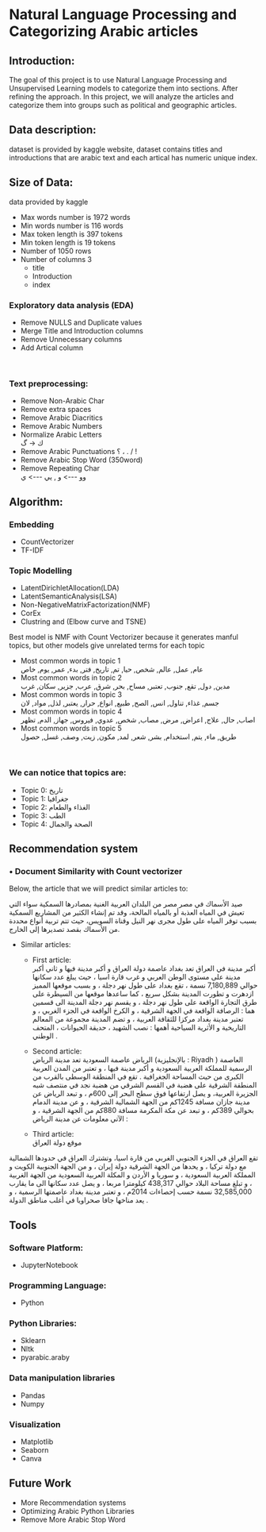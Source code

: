 # Natural Language Processing and Categorizing Arabic articles

## Introduction:
The goal of this project is to use Natural Language Processing and Unsupervised Learning models to categorize them into sections. After refining the approach. In this project, we will analyze the articles and categorize them into groups such as political and geographic articles.

## Data description:
dataset is provided by kaggle website, dataset contains titles and introductions that are arabic text and each artical has numeric unique index. 

## Size of Data:
data provided by kaggle <br>
- 	Max words number is 1972 words <br>
-	Min words number is 116 words<br>
-	Max token length is 397 tokens<br>
-	Min token length is 19 tokens <br>
-	Number of 1050 rows <br>
-	Number of columns 3 <br>
     -	title<br>
     -	Introduction <br>
     -	index<br>

### Exploratory data analysis (EDA)
-	Remove NULLS and Duplicate values
-	Merge Title and Introduction columns
-	Remove Unnecessary columns
-	Add Artical column

 
### Text preprocessing: <br>
-	Remove Non-Arabic Char<br>
-	Remove extra spaces<br>
-	Remove Arabic Diacritics<br>
-	Remove Arabic Numbers <br>
-	Normalize Arabic Letters <br>ك → گ
-	Remove Arabic Punctuations ؟ ، . /  !<br>
-	Remove Arabic Stop Word (350word)<br>
-	Remove Repeating Char <br>وو ---> و , يي ---> ي 

## Algorithm: 

###  Embedding
-	CountVectorizer<br>
-	TF-IDF<br>
### 	Topic Modelling
-	LatentDirichletAllocation(LDA)<br>
-	LatentSemanticAnalysis(LSA)<br>
-	Non-NegativeMatrixFactorization(NMF)<br>
-	CorEx<br>
-	Clustring and (Elbow curve and TSNE) <br>


Best model is NMF with Count Vectorizer because it generates manful topics, but other models give unrelated terms for each topic <br>
- Most common words in topic 1<br>
 عام, عمل, عالم, شخص, حيا, تم, تاريخ, فتر, بدء, عمر, يوم, خاص
- Most common words in topic 2<br>
 مدين, دول, تقع, جنوب, تعتبر, مساح, بحر, شرق, عرب, جزير, سكان, غرب
- Most common words in topic 3<br>
 جسم, غذاء, تناول, انس, الصح, طبيع, انواع, حرار, يعتبر, لذل, مواد, لان 
- Most common words in topic 4<br>
 اصاب, حال, علاج, اعراض, مرض, مصاب, شخص, عدوي, فيروس, جهاز, الدم, تظهر
- Most common words in topic 5<br>
طريق, ماء, يتم, استخدام, بشر, شعر, لمد, مكون, زيت, وصف, غسل, حصول

 
### We can notice that topics are:
- Topic 0: تاريخ
- Topic 1: جغرافيا
- Topic 2: الغذاء والطعام
- Topic 3: الطب
- Topic 4: الصحة والجمال


## Recommendation system
### •	Document Similarity with Count vectorizer 
Below, the article that we will predict similar articles to:<br>

صيد الأسماك في مصر
مصر من البلدان العربية الغنية بمصادرها السمكية سواء التي تعيش في المياه العذبة أو بالمياه المالحة، وقد تم إنشاء الكثير من المشاريع السمكية بسبب توفر المياه على طول مجرى نهر النيل وقناة السويس، حيث تتم تربية أنواع محددة من الأسماك بقصد تصديرها إلى الخارج.


-	Similar articles:<br>
    -	First article:<br>
أكبر مدينة في العراق
تعد بغداد عاصمة دولة العراق و أكبر مدينة فيها و ثاني أكبر مدينة على مستوى الوطن العربي و غرب قارة اسيا ، حيث يبلغ عدد سكانها حوالي 7,180,889 نسمة ، تقع بغداد على طول نهر دجلة ، و بسبب موقعها المميز ازدهرت و تطورت المدينة بشكل سريع ، كما ساعدها موقعها من السيطرة على طرق التجارة الواقعة على طول نهر دجلة ، و يقسم نهر دجلة المدينة الى قسمين هما : الرصافة الواقعة في الجهة الشرقية ، و الكرخ الواقعة في الجزء الغربي ، و تعتبر مدينة بغداد مركزا للثقافة العربية ، و تضم المدينة مجموعة من المعالم التاريخية و الأثرية السياحية أهمها : نصب الشهيد ، حديقة الحيوانات ، المتحف الوطني .

    -	Second article:<br>
الرياض عاصمة السعودية
تعد مدينة الرياض (بالإنجليزية : Riyadh ) العاصمة الرسمية للمملكة العربية السعودية و أكبر مدينة فيها ، و تعتبر من المدن العربية الكبرى من حيث المساحة الجغرافية . تقع في المنطقة الوسطى بالقرب من المنطقة الشرقية على هضبة في القسم الشرقي من هضبة نجد في منتصف شبه الجزيرة العربية، و يصل ارتفاعها فوق سطح البحر إلى 600م ، و تبعد الرياض عن مدينة جازان مسافة 1245كم من الجهة الشمالية الشرقية ، و عن مدينة الدمام بحوالي 389كم ، و تبعد عن مكة المكرمة مسافة 880كم من الجهة الشرقية ، و الآتي معلومات عن مدينة الرياض :


    -	Third article:<br>
موقع دولة العراق

تقع العراق في الجزء الجنوبي الغربي من قارة اسيا، وتشترك العراق في حدودها الشمالية مع دولة تركيا ، و يحدها من الجهة الشرقية دولة إيران ، و من الجهة الجنوبية الكويت و المملكة العربية السعودية ، و سوريا و الأردن و المكلة العربية السعودية من الجهة الغربية ، و تبلغ مساحة البلاد حوالي 438,317 كيلومترا مربعا ، و يصل عدد سكانها الى ما يقارب 32,585,000 نسمة حسب إحصاءات 2014م ، و تعتبر مدينة بغداد عاصمتها الرسمية ، و يعد مناخها جافا صحراويا في أغلب مناطق الدولة .



## Tools
### 	Software Platform:<br>
-	JupyterNotebook<br>
### 	Programming Language:<br>
-	Python<br>
### 	Python Libraries:<br>
- Sklearn<br>
- Nltk<br>
-	pyarabic.araby<br>
### 	Data manipulation libraries<br>
-	Pandas<br>
-	Numpy<br>
### 	Visualization<br>
-	Matplotlib<br>
-	Seaborn<br>
-	Canva<br>


## Future Work
-	More Recommendation systems<br>
-	Optimizing Arabic Python Libraries<br>
-	Remove More Arabic Stop Word<br>
